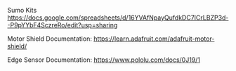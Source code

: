 Sumo Kits
https://docs.google.com/spreadsheets/d/16YVAfNpayQufdkDC7ICrLBZP3d--P9pYYbF4SczreRo/edit?usp=sharing

Motor Shield Documentation:
https://learn.adafruit.com/adafruit-motor-shield/

Edge Sensor Documentation:
https://www.pololu.com/docs/0J19/1
